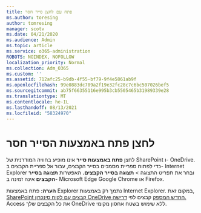 ```yaml
---
title: פתח עם לחצן סייר חסר
ms.author: toresing
author: tomresing
manager: scotv
ms.date: 04/21/2020
ms.audience: Admin
ms.topic: article
ms.service: o365-administration
ROBOTS: NOINDEX, NOFOLLOW
localization_priority: Normal
ms.collection: Adm_O365
ms.custom: ''
ms.assetid: 712afc25-b9db-4f55-bf79-9f4e5861ab9f
ms.openlocfilehash: 99e0883dc709a2f19e32fc28c7c6bc507026bef5
ms.sourcegitcommit: ab75f66355116e995b3cb5505465b31989339e28
ms.translationtype: MT
ms.contentlocale: he-IL
ms.lasthandoff: 08/13/2021
ms.locfileid: "58324970"
---
```

# <a name="the-open-with-explorer-button-is-missing"></a>לחצן פתח באמצעות הסייר חסר

לחצן **פתח באמצעות סייר** אינו מופיע בחוויה המודרנית של SharePoint ו- OneDrive. כדי לפתוח ספריית מסמכים בסייר הקבצים, עבור אל ספריית הקבצים ב- Internet Explorer ובחר את תפריט התצוגה \> **תצוגה בסייר הקבצים.** האפשרות **תצוגה בסייר הקבצים** אינה זמינה ב- Microsoft Edge Google Chrome או Firefox. 
  
**הערה:** פתח באמצעות Explorer נתמך רק באמצעות Internet Explorer. במקום זאת, [SharePoint קבצים עם לקוח סינכרון OneDrive החדש המספק](https://support.office.com/article/6de9ede8-5b6e-4503-80b2-6190f3354a88.aspx) קבצים לפי [דרישה.](https://support.office.com/article/0e6860d3-d9f3-4971-b321-7092438fb38e.aspx) Access את כל הקבצים שלך OneDrive ללא שימוש בשטח אחסון מקומי. 
  

